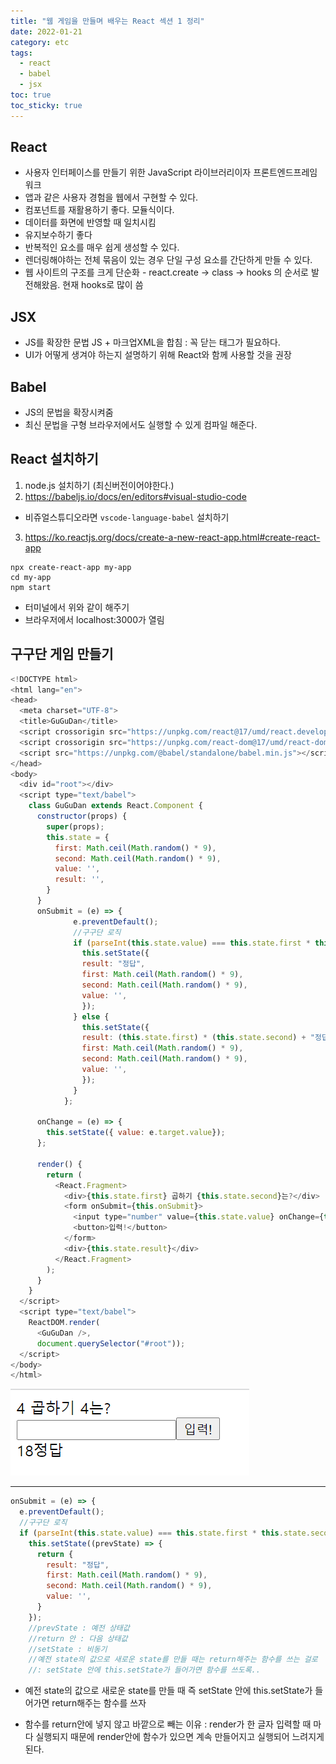 ```yaml
---
title: "웹 게임을 만들며 배우는 React 섹션 1 정리"
date: 2022-01-21
category: etc
tags:
  - react
  - babel
  - jsx
toc: true
toc_sticky: true
---
```



## React

- 사용자 인터페이스를 만들기 위한 JavaScript 라이브러리이자 프론트엔드프레임워크
- 앱과 같은 사용자 경험을 웹에서 구현할 수 있다.
- 컴포넌트를 재활용하기 좋다. 모듈식이다.
- 데이터를 화면에 반영할 때 일치시킴
- 유지보수하기 좋다
- 반복적인 요소를 매우 쉽게 생성할 수 있다.
- 렌더링해야하는 전체 묶음이 있는 경우 단일 구성 요소를 간단하게 만들 수 있다.
- 웹 사이트의 구조를 크게 단순화
​- react.create -> class -> hooks 의 순서로 발전해왔음. 현재 hooks로 많이 씀


## JSX

- JS를 확장한 문법 JS + 마크업XML을 합침 : 꼭 닫는 태그가 필요하다.
- UI가 어떻게 생겨야 하는지 설명하기 위해 React와 함께 사용할 것을 권장


## Babel

- JS의 문법을 확장시켜줌
- 최신 문법을 구형 브라우저에서도 실행할 수 있게 컴파일 해준다.



## React 설치하기

1. node.js 설치하기 (최신버전이어야한다.)
2. <https://babeljs.io/docs/en/editors#visual-studio-code>
  - 비쥬얼스튜디오라면 `vscode-language-babel` 설치하기
3. <https://ko.reactjs.org/docs/create-a-new-react-app.html#create-react-app>
``` node 
npx create-react-app my-app
cd my-app
npm start
``` 
  - 터미널에서 위와 같이 해주기
  - 브라우저에서 localhost:3000가 열림


## 구구단 게임 만들기
```js
<!DOCTYPE html>
<html lang="en">
<head>
  <meta charset="UTF-8">
  <title>GuGuDan</title>
  <script crossorigin src="https://unpkg.com/react@17/umd/react.development.js"></script>
  <script crossorigin src="https://unpkg.com/react-dom@17/umd/react-dom.development.js"></script>
  <script src="https://unpkg.com/@babel/standalone/babel.min.js"></script>
</head>
<body>
  <div id="root"></div>
  <script type="text/babel">
    class GuGuDan extends React.Component {
      constructor(props) {
        super(props);
        this.state = {
          first: Math.ceil(Math.random() * 9),
          second: Math.ceil(Math.random() * 9),
          value: '',
          result: '',
        }
      }
      onSubmit = (e) => {
              e.preventDefault();
              //구구단 로직
              if (parseInt(this.state.value) === this.state.first * this.state.second) {
                this.setState({
                result: "정답",
                first: Math.ceil(Math.random() * 9),
                second: Math.ceil(Math.random() * 9),
                value: '',
                });
              } else {
                this.setState({
                result: (this.state.first) * (this.state.second) + "정답",
                first: Math.ceil(Math.random() * 9),
                second: Math.ceil(Math.random() * 9),
                value: '',
                });
              }
            };
              
      onChange = (e) => {
        this.setState({ value: e.target.value});
      };

      render() {
        return (
          <React.Fragment>
            <div>{this.state.first} 곱하기 {this.state.second}는?</div>
            <form onSubmit={this.onSubmit}>
              <input type="number" value={this.state.value} onChange={this.onChange}/>
              <button>입력!</button>
            </form>
            <div>{this.state.result}</div>
          </React.Fragment>
        );
      }
    }
  </script>
  <script type="text/babel">
    ReactDOM.render(
      <GuGuDan />,
      document.querySelector("#root"));
  </script>
</body>
</html>
```
![result](\assets\post_img\22-01-22-01.png)<br>

___

```js
onSubmit = (e) => {
  e.preventDefault();
  //구구단 로직
  if (parseInt(this.state.value) === this.state.first * this.state.second) {
    this.setState((prevState) => {
      return {
        result: "정답",
        first: Math.ceil(Math.random() * 9),
        second: Math.ceil(Math.random() * 9),
        value: '',
      }
    });
    //prevState : 예전 상태값
    //return 안 : 다음 상태값
    //setState : 비동기 
    //예전 state의 값으로 새로운 state를 만들 때는 return해주는 함수를 쓰는 걸로
    //: setState 안에 this.setState가 들어가면 함수를 쓰도록.. 
```
- 예전 state의 값으로 새로운 state를 만들 때 즉 setState 안에 this.setState가 들어가면 return해주는 함수를 쓰자


- 함수를 return안에 넣지 않고 바깥으로 빼는 이유
: render가 한 글자 입력할 때 마다 실행되지 때문에 render안에 함수가 있으면 계속 만들어지고 실행되어 느려지게된다.
